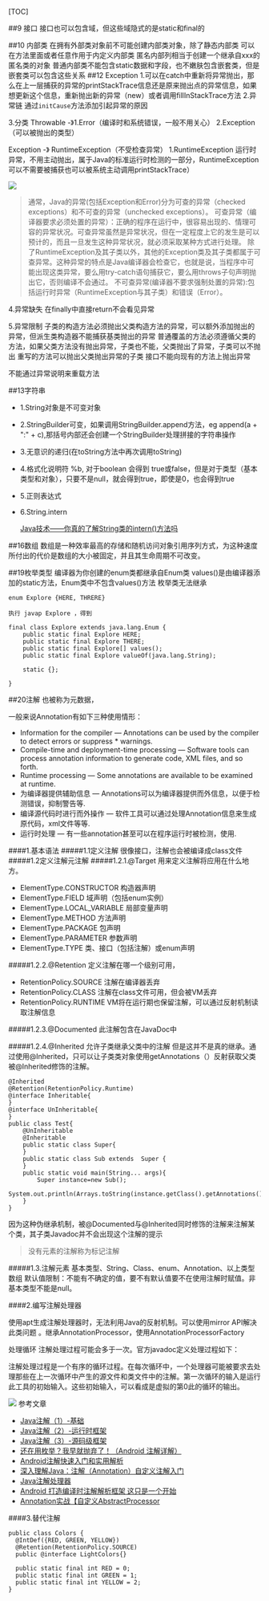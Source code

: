 [TOC]

##9 接口
接口也可以包含域，但这些域隐式的是static和final的

##10 内部类
在拥有外部类对象前不可能创建内部类对象，除了静态内部类
可以在方法里面或者任意作用于内定义内部类
匿名内部列相当于创建一个继承自xxx的匿名类的对象
普通内部类不能包含static数据和字段，也不嫩肤包含嵌套类，但是嵌套类可以包含这些关系
##12 Exception
1.可以在catch中重新将异常抛出，那么在上一层捕获的异常的printStackTrace信息还是原来抛出点的异常信息，如果想更新这个信息，重新抛出新的异常（new）或者调用fillInStackTrace方法
2.异常链
通过`initCause`方法添加引起异常的原因

3.分类
 Throwable -》1.Error（编译时和系统错误，一般不用关心）  2.Exception（可以被抛出的类型）
 
 Exception -》 RuntimeException（不受检查异常）
  1.RuntimeException 运行时异常，不用主动抛出，属于Java的标准运行时检测的一部分，RuntimeException可以不需要被捕获也可以被系统主动调用printStackTrace）
  

  ![](/Users/leegend/Desktop/Exception.jpg)
  >通常，Java的异常(包括Exception和Error)分为可查的异常（checked exceptions）和不可查的异常（unchecked exceptions）。
      可查异常（编译器要求必须处置的异常）：正确的程序在运行中，很容易出现的、情理可容的异常状况。可查异常虽然是异常状况，但在一定程度上它的发生是可以预计的，而且一旦发生这种异常状况，就必须采取某种方式进行处理。
 除了RuntimeException及其子类以外，其他的Exception类及其子类都属于可查异常。这种异常的特点是Java编译器会检查它，也就是说，当程序中可能出现这类异常，要么用try-catch语句捕获它，要么用throws子句声明抛出它，否则编译不会通过。
不可查异常(编译器不要求强制处置的异常):包括运行时异常（RuntimeException与其子类）和错误（Error）。
  
4.异常缺失
  在finally中直接return不会看见异常
  
5.异常限制
子类的构造方法必须抛出父类构造方法的异常，可以额外添加抛出的异常，但派生类构造器不能捕获基类抛出的异常
普通覆盖的方法必须遵循父类的方法，如果父类方法没有抛出异常，子类也不能，父类抛出了异常，子类可以不抛出
重写的方法可以抛出父类抛出异常的子类
接口不能向现有的方法上抛出异常
 
 不能通过异常说明来重载方法

##13字符串

- 1.String对象是不可变对象
- 2.StringBuilder可变，如果调用StringBuilder.append方法，eg append(a + ":" + c),那括号内部还会创建一个StringBuilder处理拼接的字符串操作
- 3.无意识的递归(在toString方法中再次调用toString)
- 4.格式化说明符
%b, 对于boolean 会得到 true或false，但是对于类型（基本类型和对象），只要不是null，就会得到true，即使是0，也会得到true
- 5.正则表达式
- 6.String.intern 
  
  [Java技术——你真的了解String类的intern()方法吗](http://blog.csdn.net/seu_calvin/article/details/52291082)

##16数组
数组是一种效率最高的存储和随机访问对象引用序列方式，为这种速度所付出的代价是数组的大小被固定，并且其生命周期不可改变。


##19枚举类型
编译器为你创建的enum类都继承自Enum类
values()是由编译器添加的static方法，Enum类中不包含values()方法
枚举类无法继承

```
enum Explore {HERE, THRERE}

执行 javap Explore ，得到

final class Explore extends java.lang.Enum {
	public static final Explore HERE;
	public static final Explore THERE;
	public static final Explore[] values();
	public static final Explore valueOf(java.lang.String);
	
	static {};

}

```

##20注解
也被称为元数据，

一般来说Annotation有如下三种使用情形：

- Information for the compiler — Annotations can be used by the compiler to detect errors or suppress * warnings.
- Compile-time and deployment-time processing — Software tools can process annotation information to generate code, XML files, and so forth.
- Runtime processing — Some annotations are available to be examined at runtime.
- 为编译器提供辅助信息 — Annotations可以为编译器提供而外信息，以便于检测错误，抑制警告等.
- 编译源代码时进行而外操作 — 软件工具可以通过处理Annotation信息来生成原代码，xml文件等等.
- 运行时处理 — 有一些annotation甚至可以在程序运行时被检测，使用.


####1.基本语法
#####1.1定义注解
很像接口，注解也会被编译成class文件
#####1.2定义注解元注解
#####1.2.1.@Target
 用来定义注解将应用在什么地方。
 
 - ElementType.CONSTRUCTOR 构造器声明
 - ElementType.FIELD 域声明（包括enum实例）
 - ElementType.LOCAL_VARIABLE 局部变量声明
 - ElementType.METHOD 方法声明
 - ElementType.PACKAGE 包声明
 - ElementType.PARAMETER 参数声明
 - ElementType.TYPE 类、接口（包括注解）或enum声明
 
 
#####1.2.2.@Retention
定义注解在哪一个级别可用，

- RetentionPolicy.SOURCE 注解在编译器丢弃
- RetentionPolicy.CLASS 注解在class文件可用，但会被VM丢弃
- RetentionPolicy.RUNTIME VM将在运行期也保留注解，可以通过反射机制读取注解信息

#####1.2.3.@Documented
此注解包含在JavaDoc中

#####1.2.4.@Inherited
允许子类继承父类中的注解
但是这并不是真的继承。通过使用@Inherited，只可以让子类类对象使用getAnnotations（）反射获取父类被@Inherited修饰的注解。

```
@Inherited
@Retention(RetentionPolicy.Runtime)
@interface Inheritable{
}
@interface UnInheritable{
}
public class Test{
    @UnInheritable
    @Inheritable
    public static class Super{
    }
    public static class Sub extends  Super {
    }
    public static void main(String... args){
        Super instance=new Sub();
        System.out.println(Arrays.toString(instance.getClass().getAnnotations()));
    }
}
```
因为这种伪继承机制，被@Documented与@Inherited同时修饰的注解来注解某个类，其子类Javadoc并不会出现这个注解的提示

>没有元素的注解称为标记注解

#####1.3.注解元素
基本类型、String、Class、enum、Annotation、以上类型数组
默认值限制：不能有不确定的值，要不有默认值要不在使用注解时赋值。非基本类型不能是null。

####2.编写注解处理器

使用apt生成注解处理器时，无法利用Java的反射机制。可以使用mirror API解决此类问题
。继承AnnotationProcessor，使用AnnotationProcessorFactory

处理循环
注解处理过程可能会多于一次。官方javadoc定义处理过程如下：

注解处理过程是一个有序的循环过程。在每次循环中，一个处理器可能被要求去处理那些在上一次循环中产生的源文件和类文件中的注解。第一次循环的输入是运行此工具的初始输入。这些初始输入，可以看成是虚拟的第0此的循环的输出。

![](/Users/leegend/Desktop/annotation3.png)
参考文章

- [Java注解（1）-基础](http://blog.csdn.net/duo2005duo/article/details/50505884)
- [Java注解（2）-运行时框架](http://blog.csdn.net/duo2005duo/article/details/50511476)
- [Java注解（3）-源码级框架](http://blog.csdn.net/duo2005duo/article/details/50541281)
- [还在用枚举？我早就抛弃了！（Android 注解详解）](http://www.jianshu.com/p/1fb27f46622c)
- [Android注解快速入门和实用解析](http://www.jianshu.com/p/9ca78aa4ab4d)
- [深入理解Java：注解（Annotation）自定义注解入门](http://www.cnblogs.com/peida/archive/2013/04/24/3036689.html)
- [Java注解处理器](https://race604.com/annotation-processing/)
- [ Android 打造编译时注解解析框架 这只是一个开始](http://blog.csdn.net/lmj623565791/article/details/43452969#reply)
- [Annotation实战【自定义AbstractProcessor](http://www.cnblogs.com/avenwu/p/4173899.html)

####3.替代注解

```
public class Colors {
  @IntDef({RED, GREEN, YELLOW})
  @Retention(RetentionPolicy.SOURCE)
  public @interface LightColors{}

  public static final int RED = 0;
  public static final int GREEN = 1;
  public static final int YELLOW = 2;
}

```

##

























